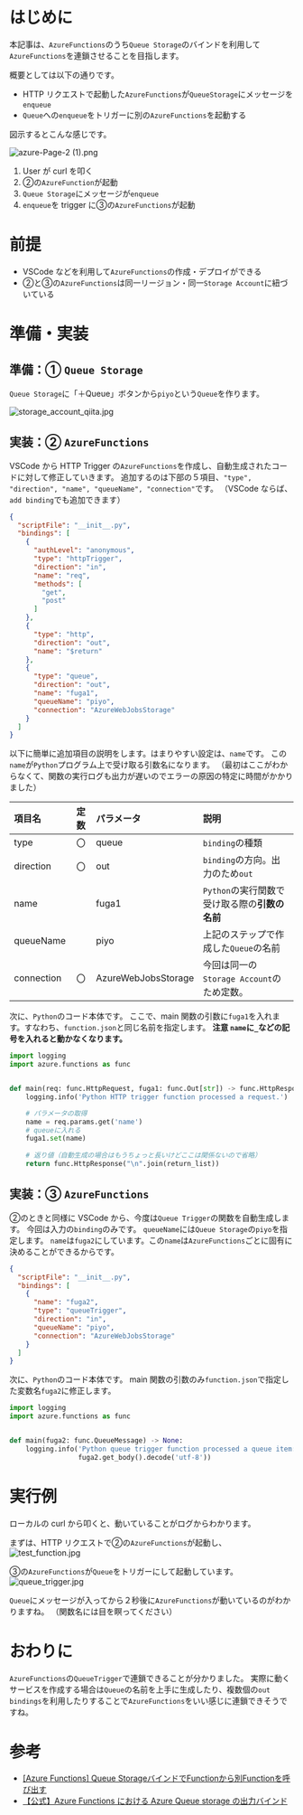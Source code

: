 # はじめに
本記事は、`AzureFunctions`のうち`Queue Storage`のバインドを利用して`AzureFunctions`を連鎖させることを目指します。

概要としては以下の通りです。

* HTTP リクエストで起動した`AzureFunctions`が`QueueStorage`にメッセージを`enqueue`
* `Queue`への`enqueue`をトリガーに別の`AzureFunctions`を起動する


図示するとこんな感じです。

![azure-Page-2 (1).png](https://qiita-image-store.s3.ap-northeast-1.amazonaws.com/0/260295/652bcf3b-90f4-d274-bd5d-27e04ea1e5ef.png)

1. User が curl を叩く
2. ②の`AzureFunction`が起動
3. `Queue Storage`にメッセージが`enqueue`
4. `enqueue`を trigger に③の`AzureFunctions`が起動

# 前提

* VSCode などを利用して`AzureFunctions`の作成・デプロイができる
* ②と③の`AzureFunctions`は同一リージョン・同一`Storage Account`に紐づいている

# 準備・実装

## 準備：① `Queue Storage`

`Queue Storage`に「＋Queue」ボタンから`piyo`という`Queue`を作ります。

![storage_account_qiita.jpg](https://qiita-image-store.s3.ap-northeast-1.amazonaws.com/0/260295/39b12259-9972-5e2e-daeb-788bb0be3cfe.jpeg)

## 実装：② `AzureFunctions`

VSCode から HTTP Trigger の`AzureFunctions`を作成し、自動生成されたコードに対して修正していきます。
追加するのは下部の５項目、`"type", "direction", "name", "queueName", "connection"`です。
（VSCode ならば、`add binding`でも追加できます）

```json:function.json
{
  "scriptFile": "__init__.py",
  "bindings": [
    {
      "authLevel": "anonymous",
      "type": "httpTrigger",
      "direction": "in",
      "name": "req",
      "methods": [
        "get",
        "post"
      ]
    },
    {
      "type": "http",
      "direction": "out",
      "name": "$return"
    },
    {
      "type": "queue",
      "direction": "out",
      "name": "fuga1",
      "queueName": "piyo",
      "connection": "AzureWebJobsStorage"
    }
  ]
}
```
以下に簡単に追加項目の説明をします。はまりやすい設定は、`name`です。
この`name`が`Python`プログラム上で受け取る引数名になります。
（最初はここがわからなくて、関数の実行ログも出力が遅いのでエラーの原因の特定に時間がかかりました）

| 項目名 | 定数 | パラメータ | 説明 |
|:--|:--:|:--|:--|
| type | 〇 | queue | `binding`の種類 |
| direction | 〇 | out | `binding`の方向。出力のため`out` |
| name |  | fuga1 | `Python`の実行関数で受け取る際の**引数の名前** |
| queueName |  | piyo | 上記のステップで作成した`Queue`の名前 |
| connection | 〇 | AzureWebJobsStorage | 今回は同一の`Storage Account`のため定数。 |


次に、`Python`のコード本体です。
ここで、main 関数の引数に`fuga1`を入れます。すなわち、`function.json`と同じ名前を指定します。
**注意 `name`に`_`などの記号を入れると動かなくなります。**

```python:__init__.py
import logging
import azure.functions as func


def main(req: func.HttpRequest, fuga1: func.Out[str]) -> func.HttpResponse:
    logging.info('Python HTTP trigger function processed a request.')

    # パラメータの取得
    name = req.params.get('name')
    # queueに入れる
    fuga1.set(name)
    
    # 返り値（自動生成の場合はもうちょっと長いけどここは関係ないので省略）
    return func.HttpResponse("\n".join(return_list))

```

## 実装：③ `AzureFunctions`

②のときと同様に VSCode から、今度は`Queue Trigger`の関数を自動生成します。
今回は入力の`binding`のみです。
`queueName`には`Queue Storage`の`piyo`を指定します。
`name`は`fuga2`にしています。この`name`は`AzureFunctions`ごとに固有に決めることができるからです。

```json:function.json
{
  "scriptFile": "__init__.py",
  "bindings": [
    {
      "name": "fuga2",
      "type": "queueTrigger",
      "direction": "in",
      "queueName": "piyo",
      "connection": "AzureWebJobsStorage"
    }
  ]
}
```

次に、`Python`のコード本体です。
main 関数の引数のみ`function.json`で指定した変数名`fuga2`に修正します。

```python:__init__.py
import logging
import azure.functions as func


def main(fuga2: func.QueueMessage) -> None:
    logging.info('Python queue trigger function processed a queue item: %s',
                 fuga2.get_body().decode('utf-8'))
```

# 実行例

ローカルの curl から叩くと、動いていることがログからわかります。

まずは、HTTP リクエストで②の`AzureFunctions`が起動し、
![test_function.jpg](https://qiita-image-store.s3.ap-northeast-1.amazonaws.com/0/260295/18384385-6343-e3f4-680a-059371da646b.jpeg)

③の`AzureFunctions`が`Queue`をトリガーにして起動しています。
![queue_trigger.jpg](https://qiita-image-store.s3.ap-northeast-1.amazonaws.com/0/260295/d8d3bc44-ea9f-303e-fe01-ae603d5ad9c4.jpeg)

`Queue`にメッセージが入ってから２秒後に`AzureFunctions`が動いているのがわかりますね。
（関数名には目を瞑ってください）

# おわりに

`AzureFunctions`の`QueueTrigger`で連鎖できることが分かりました。
実際に動くサービスを作成する場合は`Queue`の名前を上手に生成したり、複数個の`out bindings`を利用したりすることで`AzureFunctions`をいい感じに連鎖できそうですね。

# 参考
* [[Azure Functions] Queue StorageバインドでFunctionから別Functionを呼び出す](https://qiita.com/momotaro98/items/35fb835ce92e5d5bacb2)
* [【公式】Azure Functions における Azure Queue storage の出力バインド](https://docs.microsoft.com/ja-jp/azure/azure-functions/functions-bindings-storage-queue-output?tabs=python)
